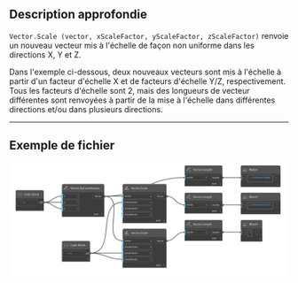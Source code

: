 <!--- Autodesk.DesignScript.Geometry.Vector.Scale(vector, xScaleFactor, yScaleFactor, zScaleFactor) --->
<!--- JAQZIUEI4HVTL2VSANJDP5ZVTBVZCVAK3YM4PMUM7WIQ3TLZIKAQ --->
## Description approfondie
`Vector.Scale (vector, xScaleFactor, yScaleFactor, zScaleFactor)` renvoie un nouveau vecteur mis à l'échelle de façon non uniforme dans les directions X, Y et Z.

Dans l'exemple ci-dessous, deux nouveaux vecteurs sont mis à l'échelle à partir d'un facteur d'échelle X et de facteurs d'échelle Y/Z, respectivement. Tous les facteurs d'échelle sont 2, mais des longueurs de vecteur différentes sont renvoyées à partir de la mise à l'échelle dans différentes directions et/ou dans plusieurs directions.

___
## Exemple de fichier

![Vector.Scale](./JAQZIUEI4HVTL2VSANJDP5ZVTBVZCVAK3YM4PMUM7WIQ3TLZIKAQ_img.jpg)
